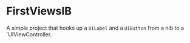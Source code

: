 # FirstViewsIB

A simple project that hooks up a `UILabel` and a `UIButton` from a nib to a `UIViewController.
